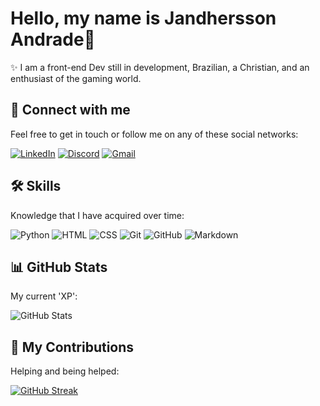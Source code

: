# Hello, my name is Jandhersson Andrade👋
✨ I am a front-end Dev still in development, Brazilian, a Christian, and an enthusiast of the gaming world.

## 👥 Connect with me
Feel free to get in touch or follow me on any of these social networks:

[![LinkedIn](https://img.shields.io/badge/LinkedIn-677BBF?style=for-the-badge&logo=linkedin&logoColor=white)](https://www.linkedin.com/in/jandherssonandrade/)
[![Discord](https://img.shields.io/badge/Discord-677BBF?style=for-the-badge&logo=discord&logoColor=white)](https://discord.com/channels/@jandherdev/)
[![Gmail](https://img.shields.io/badge/Gmail-677BBF?style=for-the-badge&logo=gmail&logoColor=white)](mailto:jandherssondev@gmail.com)


## 🛠️ Skills
Knowledge that I have acquired over time:

![Python](https://img.shields.io/badge/python-677BBF?style=for-the-badge&logo=python&logoColor=white)
![HTML](https://img.shields.io/badge/HTML-677BBF?style=for-the-badge&logo=html5&logoColor=white)
![CSS](https://img.shields.io/badge/CSS-677BBF?style=for-the-badge&logo=css3&logoColor=white)
![Git](https://img.shields.io/badge/GIT-677BBF?style=for-the-badge&logo=git&logoColor=white)
![GitHub](https://img.shields.io/badge/GitHub-677BBF?style=for-the-badge&logo=github&logoColor=white)
![Markdown](https://img.shields.io/badge/Markdown-677BBF?style=for-the-badge&logo=markdown)

## 📊 GitHub Stats
My current 'XP':

![GitHub Stats](https://github-readme-stats.vercel.app/api?username=jandhersantos-dev&show_icons=true&bg_color=90,2C2F33,000&title_color=677BBF&text_color=fff&icon_color=677BBF&border_color=677BBF&theme=transparent)

## 🤝 My Contributions
Helping and being helped:

[![GitHub Streak](https://streak-stats.demolab.com/?user=jandhersantos-dev&background=90,2C2F33,000&border=677BBF&stroke=fff&ring=677BBF&fire=677BBF&dates=fff&currStreakNum=677BBF&sideNums=677BBF&currStreakLabel=677BBF&sideLabels=677BBF&excludeDaysLabel=677BBF&theme=transparent)](https://git.io/streak-stats)
